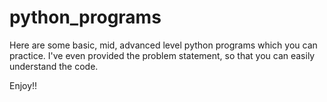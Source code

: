 # python_programs

Here are some basic, mid, advanced level python programs which you can practice. I've even provided the problem statement, so that you can easily understand the code.

Enjoy!!

